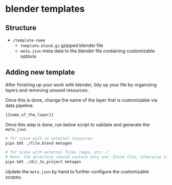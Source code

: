 # blender templates

## Structure

- `/template-name`
  - `template.blend.gz` gzipped blender file
  - `meta.json` meta data to the blender file containing customizable options

## Adding new template

After finishing up your work with blender, tidy up your file by organizing layers and removing unused resources.

Once this is done, change the name of the layer that is customizable via data pipeline.

```txt
{{name_of_the_layer}}
```

Once this step is done, run below script to validate and generate the `meta.json`

```bash
# for scene with no external resources
pipx bdt ./file.blend metagen

# for scene with external files (maps, etc..)
# Note: the directory should contain only one .blend file, otherwise it will fail
pipx bdt ./dir_to_project metagen
```

Update the `meta.json` by hand to further configure the customizable scopes.
